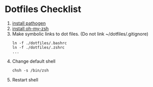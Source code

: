 # Dotfiles Checklist

1. [install pathogen](https://github.com/tpope/vim-pathogen)
1. [install oh-my-zsh](https://github.com/robbyrussell/oh-my-zsh)
1. Make symbolic links to dot files.  (Do not link ~/dotfiles/.gitignore)
    ```
    ln -f ./dotfiles/.bashrc
    ln -f ./dotfiles/.zshrc
    ...
    ```
1. Change default shell
    ```
    chsh -s /bin/zsh
    ```
1. Restart shell
